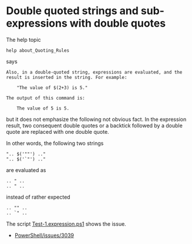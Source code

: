 # Double quoted strings and sub-expressions with double quotes

The help topic

    help about_Quoting_Rules

says

    Also, in a double-quoted string, expressions are evaluated, and the
    result is inserted in the string. For example:

        "The value of $(2+3) is 5."

    The output of this command is:

        The value of 5 is 5.

but it does not emphasize the following not obvious fact. In the expression
result, two consequent double quotes or a backtick followed by a double quote
are replaced with one double quote.

In other words, the following two strings

```
".. $('""') .."
".. $('`"') .."
```

are evaluated as

```
.. " ..
.. " ..
```

instead of rather expected

```
.. "" ..
.. `" ..
```

The script [Test-1.expression.ps1](Test-1.expression.ps1) shows the issue.

- [PowerShell/issues/3039](https://github.com/PowerShell/PowerShell/issues/3039)
